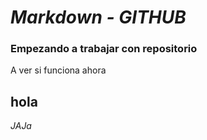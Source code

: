 # _Markdown - GITHUB_
### Empezando a trabajar con repositorio

A ver si funciona ahora

## hola


*JAJa*
